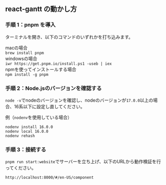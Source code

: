 ## react-gantt の動かし方

### 手順 1：pnpm を導入

ターミナルを開き、以下のコマンドのいずれかを打ち込みます。

macの場合<br />
`brew install pnpm`<br />
windowsの場合<br />
`iwr https://get.pnpm.io/install.ps1 -useb | iex`<br />
npmを使ってインストールする場合<br />
`npm install -g pnpm`<br />

### 手順 2：Node.jsのバージョンを確認する
`node -v`でnodeのバージョンを確認し、nodeのバージョンが`17.0.0`以上の場合、16系以下に設定し直してください。

例（`nodenv`を使用している場合）
```
nodenv install 16.0.0
nodenv local 16.0.0
nodenv rehash
```

### 手順 3：接続する
`pnpm run start:website`でサーバーを立ち上げ、以下のURLから動作検証を行ってください。

`http://localhost:8000/#/en-US/component`
